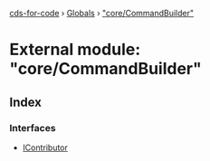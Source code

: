 [cds-for-code](../README.md) › [Globals](../globals.md) › ["core/CommandBuilder"](_core_commandbuilder_.md)

# External module: "core/CommandBuilder"

## Index

### Interfaces

* [IContributor](../interfaces/_core_commandbuilder_.icontributor.md)
